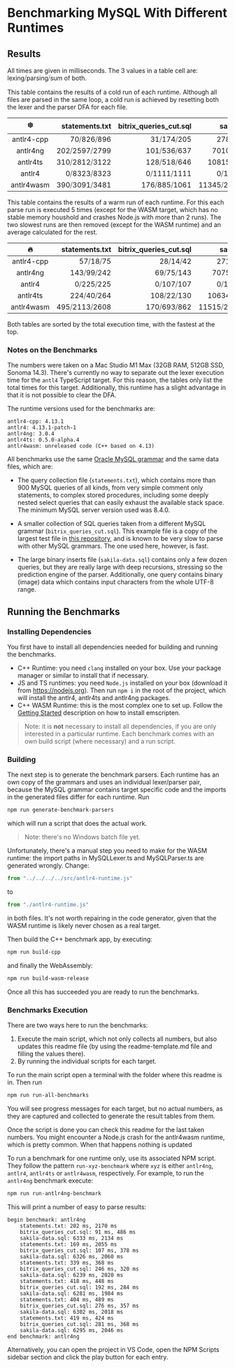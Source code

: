 # Benchmarking MySQL With Different Runtimes

## Results


All times are given in milliseconds. The 3 values in a table cell are: lexing⧸parsing⧸sum of both.

This table contains the results of a cold run of each runtime. Although all files are parsed in the same loop, a cold run is achieved by resetting both the lexer and the parser DFA for each file.

|❄️|statements.txt|bitrix\_queries\_cut.sql|sakila-data.sql|Total|
|:---:|---:|---:|---:|---:|
|antlr4-cpp|70⧸826⧸896|31⧸174⧸205|2782⧸421⧸3203|2883⧸1421⧸4304|
|antlr4ng|202⧸2597⧸2799|101⧸536⧸637|7010⧸2091⧸9101|7313⧸5224⧸12537|
|antlr4ts|310⧸2812⧸3122|128⧸518⧸646|10815⧸531⧸11346|11253⧸3861⧸15114|
|antlr4|0⧸8323⧸8323|0⧸1111⧸1111|0⧸10714⧸10714|0⧸20148⧸20148|
|antlr4wasm|390⧸3091⧸3481|176⧸885⧸1061|11345⧸24577⧸35922|11911⧸28553⧸40464|

This table contains the results of a warm run of each runtime. For this each parse run is executed 5 times (except for the WASM target, which has no stable memory houshold and crashes Node.js with more than 2 runs). The two slowest runs are then removed (except for the WASM runtime) and an average calculated for the rest.

|🔥|statements.txt|bitrix\_queries\_cut.sql|sakila-data.sql|Total|
|:---:|---:|---:|---:|---:|
|antlr4-cpp|57⧸18⧸75|28⧸14⧸42|2718⧸401⧸3120|2803⧸433⧸3236|
|antlr4ng|143⧸99⧸242|69⧸75⧸143|7075⧸2086⧸9161|7286⧸2260⧸9546|
|antlr4|0⧸225⧸225|0⧸107⧸107|0⧸10621⧸10621|0⧸10954⧸10954|
|antlr4ts|224⧸40⧸264|108⧸22⧸130|10634⧸466⧸11100|10966⧸529⧸11495|
|antlr4wasm|495⧸2113⧸2608|170⧸693⧸862|11515⧸28022⧸39537|12180⧸30827⧸43007|

Both tables are sorted by the total execution time, with the fastest at the top.

### Notes on the Benchmarks

The numbers were taken on a Mac Studio M1 Max (32GB RAM, 512GB SSD, Sonoma 14.3). There's currently no way to separate out the lexer execution time for the `antl4` TypeScript target. For this reason, the tables only list the total times for this target. Additionally, this runtime has a slight advantage in that it is not possible to clear the DFA.

The runtime versions used for the benchmarks are:

    antlr4-cpp: 4.13.1
    antlr4: 4.13.1-patch-1
    antlr4ng: 3.0.4
    antlr4ts: 0.5.0-alpha.4
    antlr4wasm: unreleased code (C++ based on 4.13)

All benchmarks use the same [Oracle MySQL grammar](https://github.com/mysql/mysql-shell-plugins/tree/master/gui/frontend/src/parsing/mysql) and the same data files, which are:

- The query collection file (`statements.txt`), which contains more than 900 MySQL queries of all kinds, from very simple comment only statements, to complex stored procedures, including some deeply nested select queries that can easily exhaust the available stack space. The minimum MySQL server version used was 8.4.0.

- A smaller collection of SQL queries taken from a different MySQL grammar (`bitrix_queries_cut.sql`). This example file is a copy of the largest test file in [this repository](https://github.com/antlr/grammars-v4/tree/master/sql/mysql/Positive-Technologies/examples), and is known to be very slow to parse with other MySQL grammars. The one used here, however, is fast.

- The large binary inserts file (`sakila-data.sql`) contains only a few dozen queries, but they are really large with deep recursions, stressing so the prediction engine of the parser. Additionally, one query contains binary (image) data which contains input characters from the whole UTF-8 range.

## Running the Benchmarks

### Installing Dependencies

You first have to install all dependencies needed for building and running the benchmarks.

- C++ Runtime: you need `clang` installed on your box. Use your package manager or similar to install that if necessary.
- JS and TS runtimes: you need `Node.js` installed on your box (download it from https://nodejs.org). Then run `npm i` in the root of the project, which will install the antlr4, antlr4ts and antlr4ng packages.
- C++ WASM Runtime: this is the most complex one to set up. Follow the [Getting Started](https://emscripten.org/docs/getting_started/downloads.html) description on how to install emscripten.

> Note: it is **not** necessary to install all dependencies, if you are only interested in a particular runtime. Each benchmark comes with an own build script (where necessary) and a run script.

### Building

The next step is to generate the benchmark parsers. Each runtime has an own copy of the grammars and uses an individual lexer/parser pair, because the MySQL grammar contains target specific code and the imports in the generated files differ for each runtime. Run

```bash
npm run generate-benchmark-parsers
```

which will run a script that does the actual work.

> Note: there's no Windows batch file yet.

Unfortunately, there's a manual step you need to make for the WASM runtime: the import paths in MySQLLexer.ts and MySQLParser.ts are generated wrongly. Change:

```typescript
from "../../../../src/antlr4-runtime.js"
```

to

```typescript
from "./antlr4-runtime.js"
```

in both files. It's not worth repairing in the code generator, given that the WASM runtime is likely never chosen as a real target.

Then build the C++ benchmark app, by executing:

```bash
npm run build-cpp
```

and finally the WebAssembly:

```bash
npm run build-wasm-release
```

Once all this has succeeded you are ready to run the benchmarks.

### Benchmarks Execution

There are two ways here to run the benchmarks:

1. Execute the main script, which not only collects all numbers, but also updates this readme file (by using the readme-template.md file and filling the values there).
2. By running the individual scripts for each target. 

To run the main script open a terminal with the folder where this readme is in. Then run

```bash
npm run run-all-benchmarks
```

You will see progress messages for each target, but no actual numbers, as they are captured and collected to generate the result tables from them.

Once the script is done you can check this readme for the last taken numbers. You might encounter a Node.js crash for the antlr4wasm runtime, which is pretty common. When that happens nothing is updated

To run a benchmark for one runtime only, use its associated NPM script. They follow the pattern `run-xyz-benchmark` where `xyz` is either `antlr4ng`, `antlr4`, `antlr4ts` or `antlr4wasm`, respectively. For example, to run the `antlr4ng` benchmark execute:

```bash
npm run run-antlr4ng-benchmark
```

This will print a number of easy to parse results:

```text
begin benchmark: antlr4ng
    statements.txt: 202 ms, 2170 ms
    bitrix_queries_cut.sql: 91 ms, 486 ms
    sakila-data.sql: 6333 ms, 2134 ms
    statements.txt: 169 ms, 2055 ms
    bitrix_queries_cut.sql: 107 ms, 378 ms
    sakila-data.sql: 6326 ms, 2060 ms
    statements.txt: 339 ms, 368 ms
    bitrix_queries_cut.sql: 246 ms, 320 ms
    sakila-data.sql: 6239 ms, 2020 ms
    statements.txt: 418 ms, 448 ms
    bitrix_queries_cut.sql: 192 ms, 284 ms
    sakila-data.sql: 6281 ms, 1984 ms
    statements.txt: 404 ms, 489 ms
    bitrix_queries_cut.sql: 276 ms, 357 ms
    sakila-data.sql: 6302 ms, 2018 ms
    statements.txt: 419 ms, 424 ms
    bitrix_queries_cut.sql: 281 ms, 368 ms
    sakila-data.sql: 6295 ms, 2046 ms
end benchmark: antlr4ng
```

Alternatively, you can open the project in VS Code, open the NPM Scripts sidebar section and click the play button for each entry.

